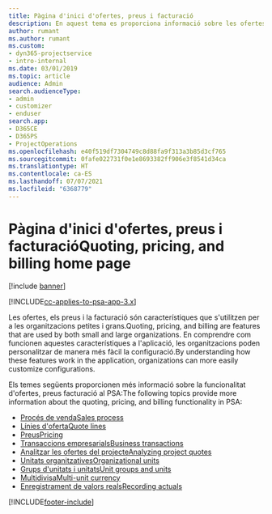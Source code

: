 ```yaml
---
title: Pàgina d'inici d'ofertes, preus i facturació
description: En aquest tema es proporciona informació sobre les ofertes, els preus i la facturació.
author: rumant
ms.author: rumant
ms.custom:
- dyn365-projectservice
- intro-internal
ms.date: 03/01/2019
ms.topic: article
audience: Admin
search.audienceType:
- admin
- customizer
- enduser
search.app:
- D365CE
- D365PS
- ProjectOperations
ms.openlocfilehash: e40f519df7304749c8d88fa9f313a3b85d3cf765
ms.sourcegitcommit: 0fafe022731f0e1e8693382ff906e3f8541d34ca
ms.translationtype: HT
ms.contentlocale: ca-ES
ms.lasthandoff: 07/07/2021
ms.locfileid: "6368779"
---
```

# <a name="quoting-pricing-and-billing-home-page"></a><span data-ttu-id="48098-103">Pàgina d'inici d'ofertes, preus i facturació</span><span class="sxs-lookup"><span data-stu-id="48098-103">Quoting, pricing, and billing home page</span></span>

[!include [banner](../includes/psa-now-project-operations.md)]

[!INCLUDE[cc-applies-to-psa-app-3.x](../includes/cc-applies-to-psa-app-3x.md)]

<span data-ttu-id="48098-104">Les ofertes, els preus i la facturació són característiques que s'utilitzen per a les organitzacions petites i grans.</span><span class="sxs-lookup"><span data-stu-id="48098-104">Quoting, pricing, and billing are features that are used by both small and large organizations.</span></span> <span data-ttu-id="48098-105">En comprendre com funcionen aquestes característiques a l'aplicació, les organitzacions poden personalitzar de manera més fàcil la configuració.</span><span class="sxs-lookup"><span data-stu-id="48098-105">By understanding how these features work in the application, organizations can more easily customize configurations.</span></span>

<span data-ttu-id="48098-106">Els temes següents proporcionen més informació sobre la funcionalitat d'ofertes, preus facturació al PSA:</span><span class="sxs-lookup"><span data-stu-id="48098-106">The following topics provide more information about the quoting, pricing, and billing functionality in PSA:</span></span>

- [<span data-ttu-id="48098-107">Procés de venda</span><span class="sxs-lookup"><span data-stu-id="48098-107">Sales process</span></span>](basic-sales-process.md)
- [<span data-ttu-id="48098-108">Línies d'oferta</span><span class="sxs-lookup"><span data-stu-id="48098-108">Quote lines</span></span>](basic-quote-lines.md)
- [<span data-ttu-id="48098-109">Preus</span><span class="sxs-lookup"><span data-stu-id="48098-109">Pricing</span></span>](basic-pricing.md)
- [<span data-ttu-id="48098-110">Transaccions empresarials</span><span class="sxs-lookup"><span data-stu-id="48098-110">Business transactions</span></span>](basic-business-transactions.md)
- [<span data-ttu-id="48098-111">Analitzar les ofertes del projecte</span><span class="sxs-lookup"><span data-stu-id="48098-111">Analyzing project quotes</span></span>](basic-analyzing-quotes.md)
- [<span data-ttu-id="48098-112">Unitats organitzatives</span><span class="sxs-lookup"><span data-stu-id="48098-112">Organizational units</span></span>](advanced-organizational.md)
- [<span data-ttu-id="48098-113">Grups d'unitats i unitats</span><span class="sxs-lookup"><span data-stu-id="48098-113">Unit groups and units</span></span>](advanced-units.md)
- [<span data-ttu-id="48098-114">Multidivisa</span><span class="sxs-lookup"><span data-stu-id="48098-114">Multi-unit currency</span></span>](advanced-currency.md)
- [<span data-ttu-id="48098-115">Enregistrament de valors reals</span><span class="sxs-lookup"><span data-stu-id="48098-115">Recording actuals</span></span>](advanced-actuals.md)


[!INCLUDE[footer-include](../includes/footer-banner.md)]